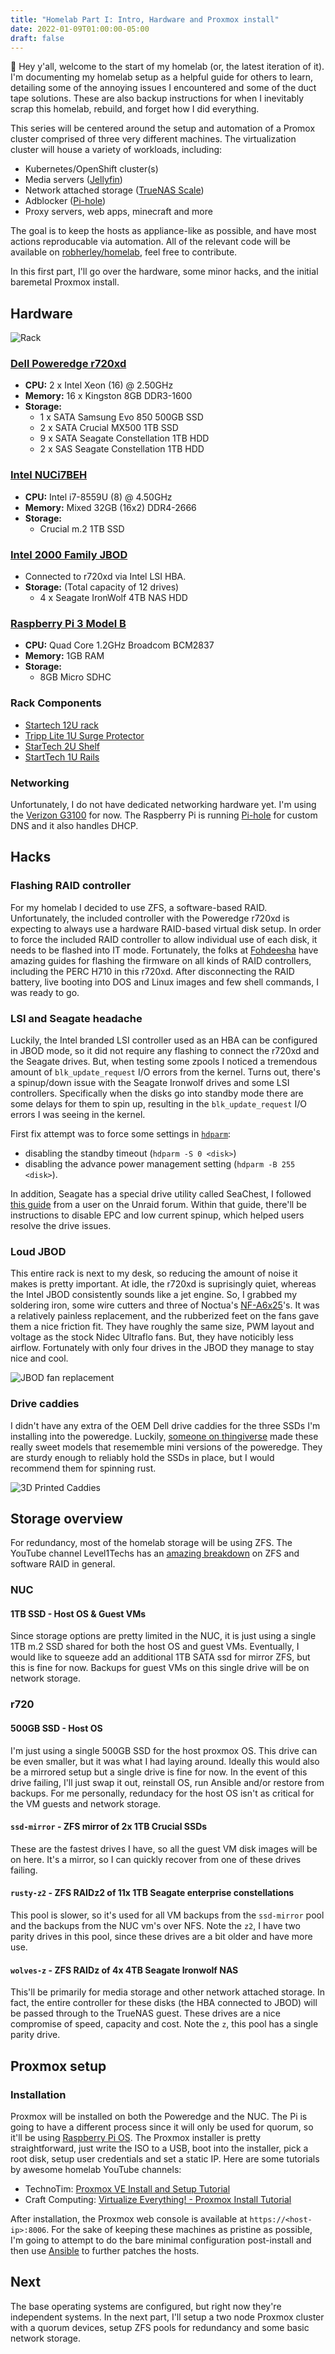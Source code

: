 ```yaml
---
title: "Homelab Part I: Intro, Hardware and Proxmox install"
date: 2022-01-09T01:00:00-05:00
draft: false
---
```


👋 Hey y'all, welcome to the start of my homelab (or, the latest iteration of it). I'm documenting my homelab setup as a helpful guide for others to learn, detailing some of the annoying issues I encountered and some of the duct tape solutions. These are also backup instructions for when I inevitably scrap this homelab, rebuild, and forget how I did everything.

This series will be centered around the setup and automation of a Promox cluster comprised of three very different machines. The virtualization cluster will house a variety of workloads, including:

- Kubernetes/OpenShift cluster(s)
- Media servers ([Jellyfin](https://jellyfin.org/))
- Network attached storage ([TrueNAS Scale](https://www.truenas.com/truenas-scale/))
- Adblocker ([Pi-hole](https://pi-hole.net/))
- Proxy servers, web apps, minecraft and more

The goal is to keep the hosts as appliance-like as possible, and have most actions reproducable via automation. All of the relevant code will be available on [robherley/homelab](https://github.com/robherley/homelab), feel free to contribute.

In this first part, I'll go over the hardware, some minor hacks, and the initial baremetal Proxmox install.

## Hardware

![Rack](/homelab/rack.png)

### [Dell Poweredge r720xd](https://www.dell.com/en-us/work/shop/productdetailstxn/poweredge-r720xd)
  - **CPU:** 2 x Intel Xeon (16) @ 2.50GHz
  - **Memory:** 16 x Kingston 8GB DDR3-1600
  - **Storage:**
    - 1 x SATA Samsung Evo 850 500GB SSD
    - 2 x SATA Crucial MX500 1TB SSD
    - 9 x SATA Seagate Constellation 1TB HDD
    - 2 x SAS Seagate Constellation 1TB HDD

### [Intel NUCi7BEH](https://www.intel.com/content/www/us/en/products/sku/126140/intel-nuc-kit-nuc8i7beh/specifications.html)
  - **CPU:** Intel i7-8559U (8) @ 4.50GHz
  - **Memory:** Mixed 32GB (16x2) DDR4-2666
  - **Storage:**
    - Crucial m.2 1TB SSD

### [Intel 2000 Family JBOD](https://www.intel.com/content/dam/support/us/en/documents/server-products/server-systems/JBOD%20HWG_v.1.42.pdf)
  - Connected to r720xd via Intel LSI HBA.
  - **Storage:** (Total capacity of 12 drives)
    - 4 x Seagate IronWolf 4TB NAS HDD

### [Raspberry Pi 3 Model B](https://www.raspberrypi.com/products/raspberry-pi-3-model-b/)
  - **CPU:** Quad Core 1.2GHz Broadcom BCM2837
  - **Memory:** 1GB RAM
  - **Storage:**
    - 8GB Micro SDHC

### Rack Components
- [Startech 12U rack](https://www.startech.com/en-us/server-management/4postrack12u)
- [Tripp Lite 1U Surge Protector](https://www.amazon.com/dp/B00006B83A)
- [StarTech 2U Shelf](https://www.amazon.com/dp/B008X3JHJQ)
- [StartTech 1U Rails](https://www.amazon.com/dp/B0060RUVBA)

### Networking

Unfortunately, I do not have dedicated networking hardware yet. I'm using the [Verizon G3100](https://www.verizon.com/home/accessories/fios-router/) for now. The Raspberry Pi is running [Pi-hole](https://pi-hole.net/) for custom DNS and it also handles DHCP.

## Hacks

### Flashing RAID controller

For my homelab I decided to use ZFS, a software-based RAID. Unfortunately, the included controller with the Poweredge r720xd is expecting to always use a hardware RAID-based virtual disk setup. In order to force the included RAID controller to allow individual use of each disk, it needs to be flashed into IT mode. Fortunately, the folks at [Fohdeesha](https://fohdeesha.com/docs/perc.html) have amazing guides for flashing the firmware on all kinds of RAID controllers, including the PERC H710 in this r720xd. After disconnecting the RAID battery, live booting into DOS and Linux images and few shell commands, I was ready to go.

### LSI and Seagate headache

Luckily, the Intel branded LSI controller used as an HBA can be configured in JBOD mode, so it did not require any flashing to connect the r720xd and the Seagate drives. But, when testing some zpools I noticed a tremendous amount of `blk_update_request` I/O errors from the kernel. Turns out, there's a spinup/down issue with the Seagate Ironwolf drives and some LSI controllers. Specifically when the disks go into standby mode there are some delays for them to spin up, resulting in the `blk_update_request` I/O errors I was seeing in the kernel.

First fix attempt was to force some settings in [`hdparm`](https://wiki.archlinux.org/title/Hdparm):
- disabling the standby timeout (`hdparm -S 0 <disk>`)
- disabling the advance power management setting (`hdparm -B 255 <disk>`).

In addition, Seagate has a special drive utility called SeaChest, I followed [this guide](https://forums.unraid.net/topic/103938-69x-lsi-controllers-ironwolf-disks-disabling-summary-fix/)
from a user on the Unraid forum. Within that guide, there'll be instructions to disable EPC and low current spinup, which helped users resolve the drive issues.

### Loud JBOD

This entire rack is next to my desk, so reducing the amount of noise it makes is pretty important. At idle, the r720xd is suprisingly quiet, whereas the Intel JBOD consistently sounds like a jet engine. So, I grabbed my soldering iron, some wire cutters and three of Noctua's [NF-A6x25](https://noctua.at/en/nf-a6x25-pwm)'s. It was a relatively painless replacement, and the rubberized feet on the fans gave them a nice friction fit. They have roughly the same size, PWM layout and voltage as the stock Nidec Ultraflo fans. But, they have noticibly less airflow. Fortunately with only four drives in the JBOD they manage to stay nice and cool.

![JBOD fan replacement](/homelab/jbod_fans.png)

### Drive caddies

I didn't have any extra of the OEM Dell drive caddies for the three SSDs I'm installing into the poweredge. Luckily, [someone on thingiverse](https://www.thingiverse.com/thing:2491236/) made these really sweet models that resememble mini versions of the poweredge. They are sturdy enough to reliably hold the SSDs in place, but I would recommend them for spinning rust.

![3D Printed Caddies](/homelab/caddies.png)

## Storage overview

For redundancy, most of the homelab storage will be using ZFS. The YouTube channel Level1Techs has an [amazing breakdown](https://www.youtube.com/watch?v=uBfXdJGmWoM) on ZFS and software RAID in general.

### NUC

#### 1TB SSD - Host OS & Guest VMs

Since storage options are pretty limited in the NUC, it is just using a single 1TB m.2 SSD shared for both the host OS and guest VMs. Eventually, I would like to squeeze add an additional 1TB SATA ssd for mirror ZFS, but this is fine for now. Backups for guest VMs on this single drive will be on network storage.

### r720

#### 500GB SSD - Host OS

I'm just using a single 500GB SSD for the host proxmox OS. This drive can be even smaller, but it was what I had laying around. Ideally this would also be a mirrored setup but a single drive is fine for now. In the event of this drive failing, I'll just swap it out, reinstall OS, run Ansible and/or restore from backups. For me personally, redundacy for the host OS isn't as critical for the VM guests and network storage.

#### `ssd-mirror` - ZFS mirror of 2x 1TB Crucial SSDs

These are the fastest drives I have, so all the guest VM disk images will be on here. It's a mirror, so I can quickly recover from one of these drives failing.

#### `rusty-z2` - ZFS RAIDz2 of 11x 1TB Seagate enterprise constellations

This pool is slower, so it's used for all VM backups from the `ssd-mirror` pool and the backups from the NUC vm's over NFS. Note the `z2`, I have two parity drives in this pool, since these drives are a bit older and have more use.

#### `wolves-z` - ZFS RAIDz of 4x 4TB Seagate Ironwolf NAS

This'll be primarily for media storage and other network attached storage. In fact, the entire controller for these disks (the HBA connected to JBOD) will be passed through to the TrueNAS guest. These drives are a nice compromise of speed, capacity and cost. Note the `z`, this pool has a single parity drive.

## Proxmox setup

### Installation

Proxmox will be installed on both the Poweredge and the NUC. The Pi is going to have a different process since it will only be used for quorum, so it'll be using [Raspberry Pi OS](https://www.raspberrypi.com/software/). The Proxmox installer is pretty straightforward, just write the ISO to a USB, boot into the installer, pick a root disk, setup user credentials and set a static IP. Here are some tutorials by awesome homelab YouTube channels:

- TechnoTim: [Proxmox VE Install and Setup Tutorial](https://www.youtube.com/watch?v=7OVaWaqO2aU)
- Craft Computing: [Virtualize Everything! - Proxmox Install Tutorial](https://www.youtube.com/watch?v=azORbxrItOo)

After installation, the Proxmox web console is available at `https://<host-ip>:8006`. For the sake of keeping these machines as pristine as possible, I'm going to attempt to do the bare minimal configuration post-install and then use [Ansible](https://www.ansible.com/) to further patches the hosts.

## Next

The base operating systems are configured, but right now they're independent systems. In the next part, I'll setup a two node Proxmox cluster with a quorum devices, setup ZFS pools for redundancy and some basic network storage.